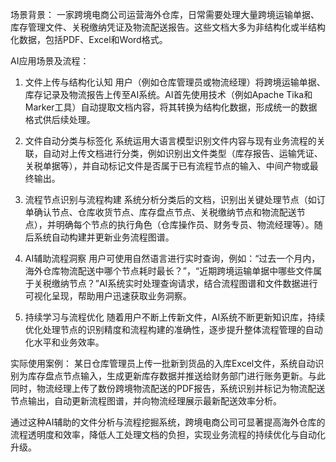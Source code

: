 场景背景：
一家跨境电商公司运营海外仓库，日常需要处理大量跨境运输单据、库存管理文件、关税缴纳凭证及物流配送报告。这些文档大多为非结构化或半结构化数据，包括PDF、Excel和Word格式。

AI应用场景及流程：

1. 文件上传与结构化认知
用户（例如仓库管理员或物流经理）将跨境运输单据、库存记录及物流报告上传至AI系统。AI首先使用技术（例如Apache Tika和Marker工具）自动提取文档内容，将其转换为结构化数据，形成统一的数据格式供后续处理。

2. 文件自动分类与标签化
系统运用大语言模型识别文件内容与现有业务流程的关联，自动对上传文档进行分类，例如识别出文件类型（库存报告、运输凭证、关税单据等），并自动标记文件是否属于已有流程节点的输入、中间产物或最终输出。

3. 流程节点识别与流程构建
系统分析分类后的文档，识别出关键处理节点（如订单确认节点、仓库收货节点、库存盘点节点、关税缴纳节点和物流配送节点），并明确每个节点的执行角色（仓库操作员、财务专员、物流经理等）。随后系统自动构建并更新业务流程图谱。

4. AI辅助流程洞察
用户可使用自然语言进行实时查询，例如：“过去一个月内，海外仓库物流配送中哪个节点耗时最长？”，“近期跨境运输单据中哪些文件属于关税缴纳节点？”AI系统实时处理查询请求，结合流程图谱和文件数据进行可视化呈现，帮助用户迅速获取业务洞察。

5. 持续学习与流程优化
随着用户不断上传新文件，AI系统不断更新知识库，持续优化处理节点的识别精度和流程构建的准确性，逐步提升整体流程管理的自动化水平和业务效率。

实际使用案例：
某日仓库管理员上传一批新到货品的入库Excel文件，系统自动识别为库存盘点节点输入，生成更新库存数据并推送给财务部门进行账务更新。与此同时，物流经理上传了数份跨境物流配送的PDF报告，系统识别并标记为物流配送节点输出，自动更新流程图谱，并向物流经理展示最新配送效率分析。

通过这种AI辅助的文件分析与流程挖掘系统，跨境电商公司可显著提高海外仓库的流程透明度和效率，降低人工处理文档的负担，实现业务流程的持续优化与自动化升级。


